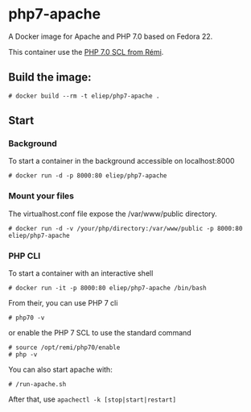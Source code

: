 # php7-apache

A Docker image for Apache and PHP 7.0 based on Fedora 22.

This container use the [PHP 7.0 SCL from Rémi](http://blog.famillecollet.com/post/2015/03/25/PHP-7.0-as-Software-Collection).


## Build the image:

```
# docker build --rm -t eliep/php7-apache .
```

## Start

### Background
To start a container in the background accessible on localhost:8000

```
# docker run -d -p 8000:80 eliep/php7-apache
```

### Mount your files
The virtualhost.conf file expose the /var/www/public directory. 

```
# docker run -d -v /your/php/directory:/var/www/public -p 8000:80 eliep/php7-apache
```

### PHP CLI
To start a container with an interactive shell

```
# docker run -it -p 8000:80 eliep/php7-apache /bin/bash
```

From their, you can use PHP 7 cli

```
# php70 -v
```

or enable the PHP 7 SCL to use the standard command

```
# source /opt/remi/php70/enable
# php -v
```

You can also start apache with:

```
# /run-apache.sh
```

After that, use `apachectl -k [stop|start|restart]`
